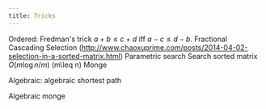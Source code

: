 ```yaml
---
title: Tricks
---
```


Ordered:
Fredman's trick $a+b\leq c+d$ iff $a-c\leq d-b$.
Fractional Cascading
Selection (http://www.chaoxuprime.com/posts/2014-04-02-selection-in-a-sorted-matrix.html)
Parametric search
Search sorted matrix $O(m\log n/m)$ (m\leq n)
Monge

Algebraic:
algebraic shortest path

Algebraic monge